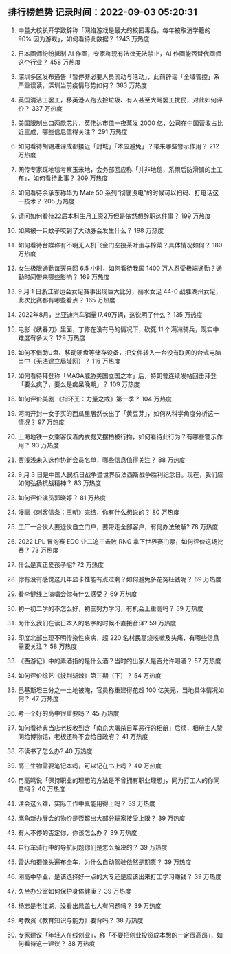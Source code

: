 
## 排行榜趋势 记录时间：2022-09-03 05:20:31
  
  1. 中量大校长开学致辞称「网络游戏是最大的校园毒品，每年被取消学籍的 90% 因为游戏」，如何看待此数据？ 1243 万热度
    
  2. 日本画师纷纷抵制 AI 作画，专家称现有法律无法禁止，AI 作画能否替代画师这个行业？ 458 万热度
    
  3. 深圳多区发布通告「暂停非必要人员流动与活动」，此前辟谣「全域管控」系严重误读，深圳当前疫情形势如何？ 383 万热度
    
  4. 英国清洁工罢工，移英港人跑去捡垃圾、有人甚至大骂罢工扰民，对此如何评价？ 337 万热度
    
  5. 美国限制出口两款芯片，英伟达市值一夜蒸发 2000 亿，公司在中国营收占比近三成，哪些信息值得关注？ 291 万热度
    
  6. 如何看待胡锡进评成都接近「封城」「本应避免」？带来哪些警示作用？ 212 万热度
    
  7. 网传专家踩地毯考察玉米地，会务部回应称「并非地毯，系雨后防滑铺的土工布」，如何看待此事？ 209 万热度
    
  8. 如何看待余承东称华为 Mate 50 系列“彻底没电”的时候可以扫码、打电话这一技术？ 205 万热度
    
  9. 请问如何看待22届本科生月工资2万但是依然想辞职这件事？ 199 万热度
    
  10. 如果被一只蚊子咬到了大动脉会发生什么？ 198 万热度
    
  11. 如何看待台媒称有不明无人机飞金门空投茶叶蛋与榨菜？具体情况如何？ 180 万热度
    
  12. 女生极限通勤每天来回 6.5 小时，如何看待我国 1400 万人忍受极端通勤？通勤时间带来哪些影响？ 169 万热度
    
  13. 9 月 1 日浙江省运会女足赛事出现巨大比分，丽水女足 44-0 战胜湖州女足，此次比赛都有哪些看点？ 165 万热度
    
  14. 2022年8月，比亚迪汽车销量17.49万辆，这说明了什么？ 135 万热度
    
  15. 电影《绣春刀》里面，丁修在没有马的情况下，砍死 11 个满洲骑兵，现实中难度有多大？ 129 万热度
    
  16. 如何不借助U盘、移动硬盘等储存设备，把文件转入一台没有联网的台式电脑当中（无法建立局域网）？ 116 万热度
    
  17. 如何看待拜登称「MAGA威胁美国立国之本」后，特朗普连续发帖回击拜登「要么疯了，要么是痴呆晚期」？ 109 万热度
    
  18. 如何评价美剧 《指环王：力量之戒》第一季？ 104 万热度
    
  19. 河南开封一女子买的西瓜里居然长出了「黄豆芽」，如何从科学角度分析这一情况？ 97 万热度
    
  20. 上海地铁一女乘客仅着内衣劈叉摆拍被行拘，如何看待此行为？有哪些警示作用？ 93 万热度
    
  21. 贾浅浅未入选作协新会员名单，哪些信息值得关注？ 88 万热度
    
  22. 9 月 3 日是中国人民抗日战争暨世界反法西斯战争胜利纪念日。现在，我们应如何弘扬抗战精神？ 83 万热度
    
  23. 如何评价演员郭晓婷？ 81 万热度
    
  24. 漫画《刺客信条：王朝》完结，你有什么想说的？ 80 万热度
    
  25. 工厂一合伙人要退伙自立门户，要带走全部客户，有何办法破解? 78 万热度
    
  26. 2022 LPL 冒泡赛 EDG 让二追三击败 RNG 拿下世界赛门票，如何评价这场比赛？ 73 万热度
    
  27. 什么是真正爱孩子呢? 72 万热度
    
  28. 你有没有感觉这几年显卡性能有点过剩？如何避免多花冤枉钱呢？ 69 万热度
    
  29. 看李健线上演唱会你有什么感受？ 69 万热度
    
  30. 初一初二学的不怎么好，初三努力学习，有机会上重高吗？ 59 万热度
    
  31. 为什么我们在读日本人的名字的时候不直接音译? 59 万热度
    
  32. 印度北部出现不明传染性疾病，超 220 名村民高烧咳嗽及头痛，有哪些信息需要关注？ 58 万热度
    
  33. 《西游记》中的素酒指的是什么酒？当时的出家人是否允许喝酒？ 57 万热度
    
  34. 如何评价综艺《披荆斩棘》第三期（下）？ 54 万热度
    
  35. 巴基斯坦三分之一土地被淹，官员称重建得花超 100 亿美元，当地具体情况如何？ 47 万热度
    
  36. 考一个好的高中很重要吗？ 45 万热度
    
  37. 如何看待典当店老板收到含「南京大屠杀日军恶行的相册」后续，相册主人赞同给博物馆，老板还称不会给日政府？ 41 万热度
    
  38. 不读书了怎么办? 40 万热度
    
  39. 高三生物需要笔记本吗，可以记在书上吗？ 40 万热度
    
  40. 冉高鸣说「保持职业的理想的方法是不曾拥有职业理想」，同为打工人的你同意吗？ 40 万热度
    
  41. 注会这么难，实际工作中真能用得上吗？ 39 万热度
    
  42. 鹰角新办展会的物价是否超出大部分玩家接受上限？ 39 万热度
    
  43. 有人不停的否定你，你该怎么办？ 39 万热度
    
  44. 自行车骑行中的导航问题你们是怎么解决的？ 39 万热度
    
  45. 雷达和摄像头遍布全车，为什么自动驾驶依然是期货？ 39 万热度
    
  46. 刚高中毕业，是该选择好一点的大专还是应该出来打工学习赚钱？ 39 万热度
    
  47. 久坐办公室如何保护身体健康？ 39 万热度
    
  48. 杨志是老江湖，没看出晁盖七人有问题吗？ 39 万热度
    
  49. 考教资《教育知识与能力》要背吗？ 38 万热度
    
  50. 专家建议「年轻人在线创业」，称「不要把创业投资成本想的一定很高昂」，如何看待这一建议？ 38 万热度
    